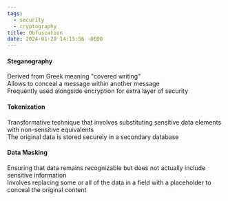 ```yaml
---
tags:
  - security
  - cryptography
title: Obfuscation
date: 2024-01-28 14:15:56 -0600
---
```


#### Steganography
Derived from Greek meaning "covered writing"  
Allows to conceal a message within another message  
Frequently used alongside encryption for extra layer of security

#### Tokenization
Transformative technique that involves substituting sensitive data elements with non-sensitive equivalents  
The original data is stored securely in a secondary database

#### Data Masking
Ensuring that data remains recognizable but does not actually include sensitive information  
Involves replacing some or all of the data in a field with a placeholder to conceal the original content
